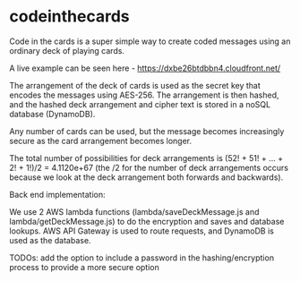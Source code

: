 # codeinthecards


Code in the cards is a super simple way to create coded messages using an ordinary deck of playing cards. 

A live example can be seen here - https://dxbe26btdbbn4.cloudfront.net/

The arrangement of the deck of cards is used as the secret key that encodes the messages using AES-256. The arrangement is then hashed, and the hashed deck arrangement and cipher text is stored in a noSQL database (DynamoDB).

Any number of cards can be used, but the message becomes increasingly secure as the card arrangement becomes longer.

The total number of possibilities for deck arrangements is (52! + 51! + ... + 2! + 1!)/2 = 4.1120e+67 (the /2 for the number of deck arrangements occurs because we look at the deck arrangement both forwards and backwards).


Back end implementation: 

We use 2 AWS lambda functions (lambda/saveDeckMessage.js and lambda/getDeckMessage.js) to do the encryption and saves and database lookups. AWS API Gateway is used to route requests, and DynamoDB is used as the database. 


TODOs: add the option to include a password in the hashing/encryption process to provide a more secure option
